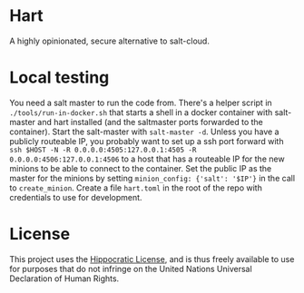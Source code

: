 Hart
====

A highly opinionated, secure alternative to salt-cloud.


Local testing
=============

You need a salt master to run the code from. There's a helper script in `./tools/run-in-docker.sh` that starts a shell in a docker container with salt-master and hart installed (and the saltmaster ports forwarded to the container). Start the salt-master with `salt-master -d`. Unless you have a publicly routeable IP, you probably want to set up a ssh port forward with `ssh $HOST -N -R 0.0.0.0:4505:127.0.0.1:4505 -R 0.0.0.0:4506:127.0.0.1:4506` to a host that has a routeable IP for the new minions to be able to connect to the container. Set the public IP as the master for the minions by setting `minion_config: {'salt': '$IP'}` in the call to `create_minion`. Create a file `hart.toml` in the root of the repo with credentials to use for development.


License
=======

This project uses the [Hippocratic License](https://firstdonoharm.dev/), and is thus freely
available to use for purposes that do not infringe on the United Nations Universal Declaration of
Human Rights.

